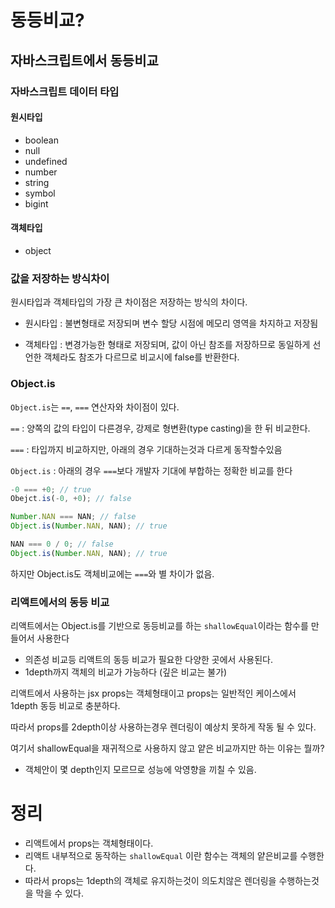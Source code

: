 # 동등비교?

## 자바스크립트에서 동등비교

### 자바스크립트 데이터 타입

#### 원시타입

- boolean
- null
- undefined
- number
- string
- symbol
- bigint

#### 객체타입

- object

### 값을 저장하는 방식차이

원시타입과 객체타입의 가장 큰 차이점은 저장하는 방식의 차이다.

- 원시타입 : 불변형태로 저장되며 변수 할당 시점에 메모리 영역을 차지하고 저장됨

- 객체타입 : 변경가능한 형태로 저장되며, 값이 아닌 참조를 저장하므로 동일하게 선언한 객체라도 참조가 다르므로 비교시에 false를 반환한다.

### Object.is

`Object.is`는 `==`, `===` 연산자와 차이점이 있다.

`==` : 양쪽의 값의 타입이 다른경우, 강제로 형변환(type casting)을 한 뒤 비교한다.

`===` : 타입까지 비교하지만, 아래의 경우 기대하는것과 다르게 동작할수있음

`Object.is` : 아래의 경우 `===`보다 개발자 기대에 부합하는 정확한 비교를 한다

```js
-0 === +0; // true
Obejct.is(-0, +0); // false

Number.NAN === NAN; // false
Object.is(Number.NAN, NAN); // true

NAN === 0 / 0; // false
Object.is(Number.NAN, NAN); // true
```

하지만 Object.is도 객체비교에는 `===`와 별 차이가 없음.

### 리액트에서의 동등 비교

리액트에서는 Object.is를 기반으로 동등비교를 하는 `shallowEqual`이라는 함수를 만들어서 사용한다

- 의존성 비교등 리액트의 동등 비교가 필요한 다양한 곳에서 사용된다.
- 1depth까지 객체의 비교가 가능하다 (깊은 비교는 불가)

리액트에서 사용하는 jsx props는 객체형태이고 props는 일반적인 케이스에서 1depth 동등 비교로 충분하다.

따라서 props를 2depth이상 사용하는경우 렌더링이 예상치 못하게 작동 될 수 있다.

여기서 shallowEqual을 재귀적으로 사용하지 않고 얕은 비교까지만 하는 이유는 뭘까?

- 객체안이 몇 depth인지 모르므로 성능에 악영향을 끼칠 수 있음.

# 정리

- 리액트에서 props는 객체형태이다.
- 리액트 내부적으로 동작하는 `shallowEqual` 이란 함수는 객체의 얕은비교를 수행한다.
- 따라서 props는 1depth의 객체로 유지하는것이 의도치않은 렌더링을 수행하는것을 막을 수 있다.
